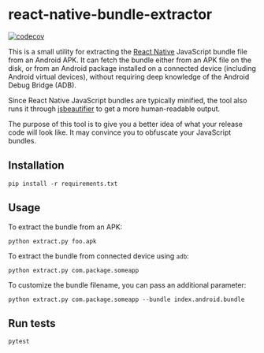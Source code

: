 # react-native-bundle-extractor

[![codecov](https://codecov.io/gh/jmp/react-native-bundle-extractor/branch/master/graph/badge.svg)](https://codecov.io/gh/jmp/react-native-bundle-extractor)

This is a small utility for extracting the [React Native][1] JavaScript bundle
file from an Android APK. It can fetch the bundle either from an APK file
on the disk, or from an Android package installed on a connected device
(including Android virtual devices), without requiring deep knowledge of
the Android Debug Bridge (ADB).

Since React Native JavaScript bundles are typically minified, the tool
also runs it through [jsbeautifier][2] to get a more human-readable output.

The purpose of this tool is to give you a better idea of what your release
code will look like. It may convince you to obfuscate your JavaScript bundles. 

## Installation

    pip install -r requirements.txt

## Usage

To extract the bundle from an APK:

    python extract.py foo.apk

To extract the bundle from connected device using `adb`:

    python extract.py com.package.someapp

To customize the bundle filename, you can pass an additional parameter:

    python extract.py com.package.someapp --bundle index.android.bundle

## Run tests

    pytest

[1]: https://facebook.github.io/react-native/
[2]: https://pypi.org/project/jsbeautifier/
